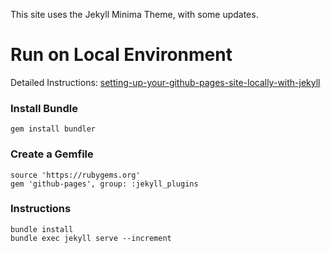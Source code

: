 This site uses the Jekyll Minima Theme, with some updates.

# Run on Local Environment

Detailed Instructions: [setting-up-your-github-pages-site-locally-with-jekyll](https://help.github.jp/enterprise/2.11/user/articles/setting-up-your-github-pages-site-locally-with-jekyll/#requirements)

### Install Bundle

    gem install bundler

### Create a Gemfile
    source 'https://rubygems.org'
    gem 'github-pages', group: :jekyll_plugins

### Instructions

    bundle install
    bundle exec jekyll serve --increment
